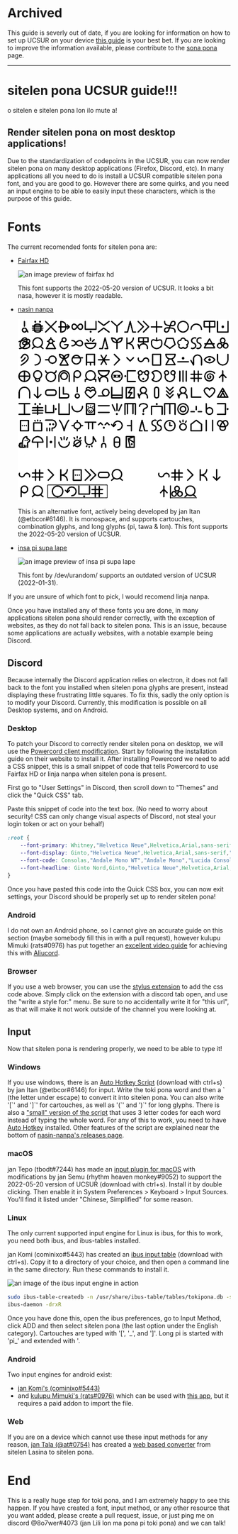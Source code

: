 # **Archived**

This guide is severly out of date, if you are looking for information on how to set up UCSUR on your device [this guide](https://github.com/neroist/sitelen-pona-ucsur-guide/blob/main/README.md) is your best bet. If you are looking to improve the information available, please contribute to the [sona pona](https://sona.pona.la/wiki/Under-ConScript_Unicode_Registry) page.

---

# sitelen pona UCSUR guide!!!
o sitelen e sitelen pona lon ilo mute a!

## Render sitelen pona on most desktop applications!
Due to the standardization of codepoints in the UCSUR, you can now render sitelen pona on many desktop applications (Firefox, Discord, etc). In many applications all you need to do is install a UCSUR compatible sitelen pona font, and you are good to go. However there are some quirks, and you need an input engine to be able to easily input these characters, which is the purpose of this guide.

# Fonts

The current recomended fonts for sitelen pona are:

  - [Fairfax HD](https://www.kreativekorp.com/software/fonts/fairfaxhd.shtml)
  
      ![an image preview of fairfax hd](fairfaxhd.png)
      
	This font supports the 2022-05-20 version of UCSUR. It looks a bit nasa, however it is mostly readable.
  - [nasin nanpa](https://github.com/ETBCOR/linja-nanpa)
  
      ![an image preview of linja nanpa](linjananpa.png)
      
      This is an alternative font, actively being developed by jan Itan (@etbcor#6146). It is monospace, and supports cartouches, combination glyphs, and long glyphs (pi, tawa & lon). This font supports the 
      2022-05-20 version of UCSUR.
  - [insa pi supa lape](http://devurandom.xyz/tokipona/supalape.html)
      
      ![an image preview of insa pi supa lape](insapisupalape.png)
      
      This font by /dev/urandom/ supports an outdated version of UCSUR (2022-01-31).

If you are unsure of which font to pick, I would recomend linja nanpa.

Once you have installed any of these fonts you are done, in many applications sitelen pona should render correctly, with the exception of websites, as they do not fall back to sitelen pona. This is an issue, because some applications are actually websites, with a notable example being Discord. 

## Discord

Because internally the Discord application relies on electron, it does not fall back to the font you installed when sitelen pona glyphs are present, instead displaying these frustrating little squares. To fix this, sadly the only option is to modify your Discord. Currently, this modification is possible on all Desktop systems, and on Android.

### Desktop

To patch your Discord to correctly render sitelen pona on desktop, we will use the [Powercord client modification](https://powercord.dev/). Start by following the installation guide on their website to install it. After installing Powercord we need to add a CSS snippet, this is a small snippet of code that tells Powercord to use Fairfax HD or linja nanpa when sitelen pona is present.

First go to "User Settings" in Discord, then scroll down to "Themes" and click the "Quick CSS" tab.

Paste this snippet of code into the text box. (No need to worry about security! CSS can only change visual aspects of Discord, not steal your login token or act on your behalf)
```CSS
:root {
    --font-primary: Whitney,"Helvetica Neue",Helvetica,Arial,sans-serif,"linja-nanpa","Fairfax HD","insa pi supa lape";
    --font-display: Ginto,"Helvetica Neue",Helvetica,Arial,sans-serif,"linja-nanpa","Fairfax HD","insa pi supa lape";
    --font-code: Consolas,"Andale Mono WT","Andale Mono","Lucida Console","Lucida Sans Typewriter","DejaVu Sans Mono","Bitstream Vera Sans Mono","Liberation Mono","Nimbus Mono L",Monaco,"Courier New",Courier,monospace,"linja-nanpa","Fairfax HD","insa pi supa lape";
    --font-headline: Ginto Nord,Ginto,"Helvetica Neue",Helvetica,Arial,sans-serif,"linja-nanpa","Fairfax HD","insa pi supa lape";
}
```

Once you have pasted this code into the Quick CSS box, you can now exit settings, your Discord should be properly set up to render sitelen pona!

### Android

I do not own an Android phone, so I cannot give an accurate guide on this section (maybe somebody fill this in with a pull request), however kulupu Mimuki (rats#0976) has put together an [excellent video guide](https://cdn.discordapp.com/attachments/882652782509846548/943688987070062612/YouCut_20220217_121644150.mp4) for achieving this with [Aliucord](https://github.com/Aliucord/Aliucord).

### Browser

If you use a web browser, you can use the [stylus extension](https://github.com/openstyles/stylus#releases) to add the css code above. Simply click on the extension with a discord tab open, and use the "write a style for:" menu. Be sure to no accidentally write it for "this url", as that will make it not work outside of the channel you were looking at.

## Input

Now that sitelen pona is rendering properly, we need to be able to type it!

### Windows
If you use windows, there is an [Auto Hotkey Script](https://github.com/ETBCOR/nasin-nanpa/releases/download/n2.5.1/sitelen-pona-3.0.ahk) (download with ctrl+s) by jan Itan (@etbcor#6146) for input. Write the toki pona word and then a \` (the letter under escape) to convert it into sitelen pona. You can also write '\[\`' and '\]\`' for cartouches, as well as '\(\`' and '\)\`' for long glyphs. There is also a ["small" version of the script](https://github.com/ETBCOR/nasin-nanpa/releases/download/n2.5.1/stl-pon-3.0.ahk) that uses 3 letter codes for each word instead of typing the whole word. For any of this to work, you need to have [Auto Hotkey](https://www.autohotkey.com/) installed.
Other features of the script are explained near the bottom of [nasin-nanpa's releases page](https://github.com/ETBCOR/nasin-nanpa/releases/tag/n2.5.1).

### macOS

jan Tepo (tbodt#7244) has made an [input plugin for macOS](https://raw.githubusercontent.com/Id405/sitelen-pona-ucsur-guide/main/sitelen-pona.inputplugin) with modifications by jan Semu (rhythm heaven monkey#9052) to support the 2022-05-20 version of UCSUR (download with ctrl+s). Install it by double clicking. Then enable it in System Preferences > Keyboard > Input Sources. You'll find it listed under "Chinese, Simplified" for some reason.

### Linux

The only current supported input engine for Linux is ibus, for this to work, you need both ibus, and ibus-tables installed.

jan Komi (cominixo#5443) has created an [ibus input table](https://raw.githubusercontent.com/Id405/sitelen-pona-ucsur-guide/main/tokipona.txt) (download with ctrl+s). Copy it to a directory of your choice, and then open a command line in the same directory. Run these commands to install it.

![an image of the ibus input engine in action](ibus.png)

```bash
sudo ibus-table-createdb -n /usr/share/ibus-table/tables/tokipona.db -s tokipona.txt
ibus-daemon -drxR
```

Once you have done this, open the ibus preferences, go to Input Method, click ADD and then select sitelen pona (the last option under the English category). Cartouches are typed with '\[', '\_', and '\]'. Long pi is started with 'pi_' and extended with '.

### Android

Two input engines for android exist:
  - [jan Komi's (cominixo#5443)](https://github.com/cominixo/tokiponakeyboard/releases/tag/v0.1-sp)
  - and [kulupu Mimuki's (rats#0976)](./android_keyboard.zip) which can be used with [this app](https://play.google.com/store/apps/details?id=de.humbergsoftware.keyboarddesigner), but it requires a paid addon to import the file.

### Web

If you are on a device which cannot use these input methods for any reason, [jan Tala (@at#0754)](https://github.com/DataKinds) has created a [web based converter](https://ilo-pi-sitelen-pona.glitch.me/) from sitelen Lasina to sitelen pona.

# End

This is a really huge step for toki pona, and I am extremely happy to see this happen. If you have created a font, input method, or any other resource that you want added, please create a pull request, issue, or just ping me on discord @8o7wer#4073 (jan Lili lon ma pona pi toki pona) and we can talk!
